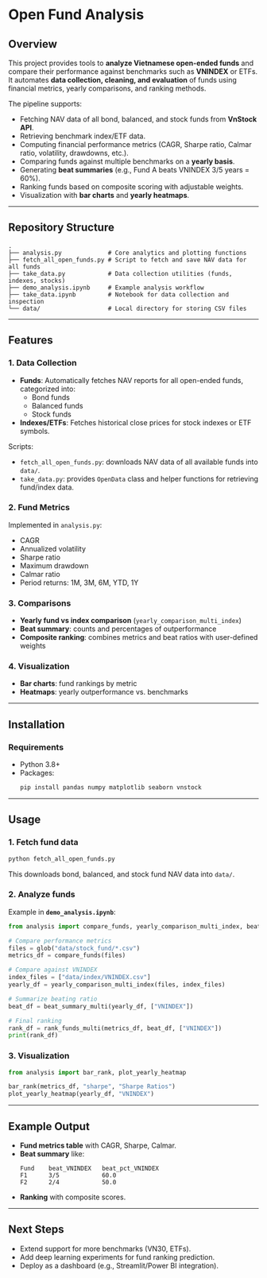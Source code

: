 # Open Fund Analysis

## Overview
This project provides tools to **analyze Vietnamese open-ended funds** and compare their performance against benchmarks such as **VNINDEX** or ETFs. It automates **data collection, cleaning, and evaluation** of funds using financial metrics, yearly comparisons, and ranking methods.

The pipeline supports:
- Fetching NAV data of all bond, balanced, and stock funds from **VnStock API**.
- Retrieving benchmark index/ETF data.
- Computing financial performance metrics (CAGR, Sharpe ratio, Calmar ratio, volatility, drawdowns, etc.).
- Comparing funds against multiple benchmarks on a **yearly basis**.
- Generating **beat summaries** (e.g., Fund A beats VNINDEX 3/5 years = 60%).
- Ranking funds based on composite scoring with adjustable weights.
- Visualization with **bar charts** and **yearly heatmaps**.

---

## Repository Structure
```
.
├── analysis.py             # Core analytics and plotting functions
├── fetch_all_open_funds.py # Script to fetch and save NAV data for all funds
├── take_data.py            # Data collection utilities (funds, indexes, stocks)
├── demo_analysis.ipynb     # Example analysis workflow
├── take_data.ipynb         # Notebook for data collection and inspection
└── data/                   # Local directory for storing CSV files
```

---

## Features

### 1. Data Collection
- **Funds**: Automatically fetches NAV reports for all open-ended funds, categorized into:
  - Bond funds
  - Balanced funds
  - Stock funds
- **Indexes/ETFs**: Fetches historical close prices for stock indexes or ETF symbols.

Scripts:
- `fetch_all_open_funds.py`: downloads NAV data of all available funds into `data/`.
- `take_data.py`: provides `OpenData` class and helper functions for retrieving fund/index data.

### 2. Fund Metrics
Implemented in `analysis.py`:
- CAGR
- Annualized volatility
- Sharpe ratio
- Maximum drawdown
- Calmar ratio
- Period returns: 1M, 3M, 6M, YTD, 1Y

### 3. Comparisons
- **Yearly fund vs index comparison** (`yearly_comparison_multi_index`)
- **Beat summary**: counts and percentages of outperformance
- **Composite ranking**: combines metrics and beat ratios with user-defined weights

### 4. Visualization
- **Bar charts**: fund rankings by metric
- **Heatmaps**: yearly outperformance vs. benchmarks

---

## Installation
### Requirements
- Python 3.8+
- Packages:
  ```bash
  pip install pandas numpy matplotlib seaborn vnstock
  ```

---

## Usage

### 1. Fetch fund data
```bash
python fetch_all_open_funds.py
```
This downloads bond, balanced, and stock fund NAV data into `data/`.

### 2. Analyze funds
Example in **`demo_analysis.ipynb`**:
```python
from analysis import compare_funds, yearly_comparison_multi_index, beat_summary_multi, rank_funds_multi

# Compare performance metrics
files = glob("data/stock_fund/*.csv")
metrics_df = compare_funds(files)

# Compare against VNINDEX
index_files = ["data/index/VNINDEX.csv"]
yearly_df = yearly_comparison_multi_index(files, index_files)

# Summarize beating ratio
beat_df = beat_summary_multi(yearly_df, ["VNINDEX"])

# Final ranking
rank_df = rank_funds_multi(metrics_df, beat_df, ["VNINDEX"])
print(rank_df)
```

### 3. Visualization
```python
from analysis import bar_rank, plot_yearly_heatmap

bar_rank(metrics_df, "sharpe", "Sharpe Ratios")
plot_yearly_heatmap(yearly_df, "VNINDEX")
```

---

## Example Output
- **Fund metrics table** with CAGR, Sharpe, Calmar.
- **Beat summary** like:
  ```
  Fund    beat_VNINDEX   beat_pct_VNINDEX
  F1      3/5            60.0
  F2      2/4            50.0
  ```
- **Ranking** with composite scores.

---

## Next Steps
- Extend support for more benchmarks (VN30, ETFs).
- Add deep learning experiments for fund ranking prediction.
- Deploy as a dashboard (e.g., Streamlit/Power BI integration).
